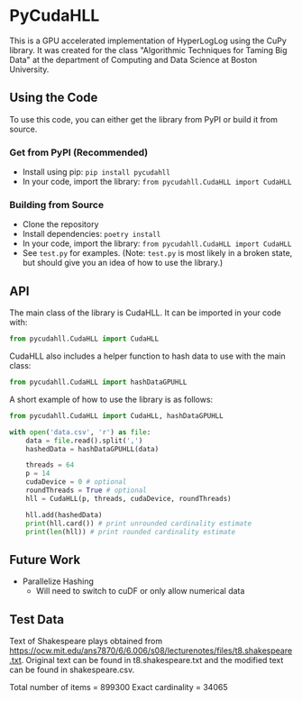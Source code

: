 # PyCudaHLL

This is a GPU accelerated implementation of HyperLogLog using the CuPy library. It was created for the class "Algorithmic Techniques for Taming Big Data" at the department of Computing and Data Science at Boston University.

## Using the Code

To use this code, you can either get the library from PyPI or build it from source.

### Get from PyPI (Recommended)

- Install using pip: `pip install pycudahll`
- In your code, import the library: `from pycudahll.CudaHLL import CudaHLL`

### Building from Source

- Clone the repository
- Install dependencies: `poetry install`
- In your code, import the library: `from pycudahll.CudaHLL import CudaHLL`
- See `test.py` for examples. (Note: `test.py` is most likely in a broken state, but should give you an idea of how to use the library.)

## API

The main class of the library is CudaHLL. It can be imported in your code with:
```python
from pycudahll.CudaHLL import CudaHLL
```

CudaHLL also includes a helper function to hash data to use with the main class:
```python
from pycudahll.CudaHLL import hashDataGPUHLL
```

A short example of how to use the library is as follows:
```python
from pycudahll.CudaHLL import CudaHLL, hashDataGPUHLL

with open('data.csv', 'r') as file:
    data = file.read().split(',')
    hashedData = hashDataGPUHLL(data)

    threads = 64
    p = 14
    cudaDevice = 0 # optional
    roundThreads = True # optional
    hll = CudaHLL(p, threads, cudaDevice, roundThreads)

    hll.add(hashedData)
    print(hll.card()) # print unrounded cardinality estimate
    print(len(hll)) # print rounded cardinality estimate
```

## Future Work

- Parallelize Hashing
  - Will need to switch to cuDF or only allow numerical data

## Test Data

Text of Shakespeare plays obtained from https://ocw.mit.edu/ans7870/6/6.006/s08/lecturenotes/files/t8.shakespeare.txt. Original text can be found in t8.shakespeare.txt and the modified text can be found in shakespeare.csv.

Total number of items = 899300
Exact cardinality = 34065
